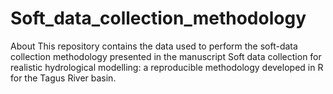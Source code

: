 # Soft_data_collection_methodology
About This repository contains the data used to perform the soft-data collection methodology presented in the manuscript Soft data collection for realistic hydrological modelling: a reproducible methodology developed in R for the Tagus River basin.
